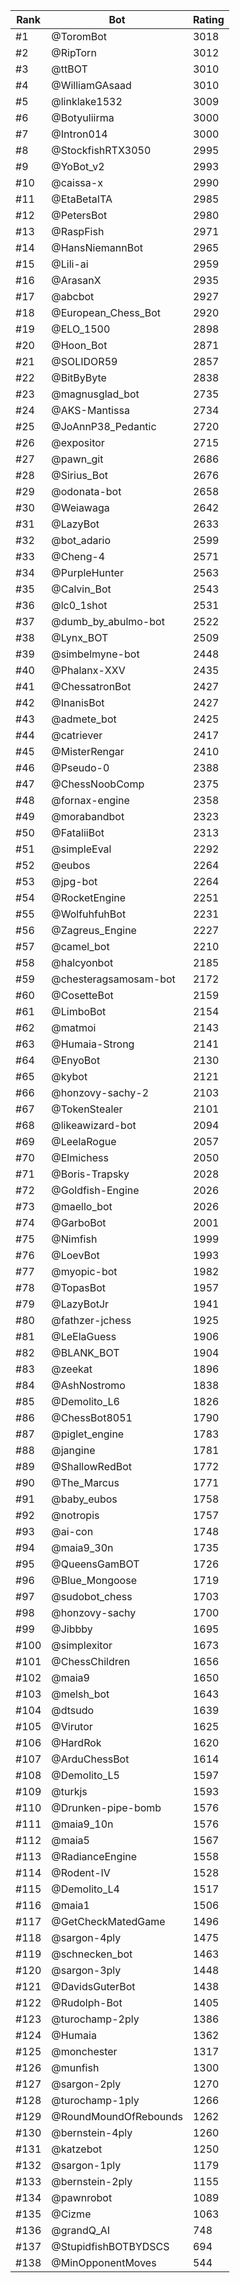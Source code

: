 Rank|Bot|Rating
---|---|---
#1|@ToromBot|3018
#2|@RipTorn|3012
#3|@ttBOT|3010
#4|@WilliamGAsaad|3010
#5|@linklake1532|3009
#6|@Botyuliirma|3000
#7|@Intron014|3000
#8|@StockfishRTX3050|2995
#9|@YoBot_v2|2993
#10|@caissa-x|2990
#11|@EtaBetaITA|2985
#12|@PetersBot|2980
#13|@RaspFish|2971
#14|@HansNiemannBot|2965
#15|@Lili-ai|2959
#16|@ArasanX|2935
#17|@abcbot|2927
#18|@European_Chess_Bot|2920
#19|@ELO_1500|2898
#20|@Hoon_Bot|2871
#21|@SOLIDOR59|2857
#22|@BitByByte|2838
#23|@magnusglad_bot|2735
#24|@AKS-Mantissa|2734
#25|@JoAnnP38_Pedantic|2720
#26|@expositor|2715
#27|@pawn_git|2686
#28|@Sirius_Bot|2676
#29|@odonata-bot|2658
#30|@Weiawaga|2642
#31|@LazyBot|2633
#32|@bot_adario|2599
#33|@Cheng-4|2571
#34|@PurpleHunter|2563
#35|@Calvin_Bot|2543
#36|@lc0_1shot|2531
#37|@dumb_by_abulmo-bot|2522
#38|@Lynx_BOT|2509
#39|@simbelmyne-bot|2448
#40|@Phalanx-XXV|2435
#41|@ChessatronBot|2427
#42|@InanisBot|2427
#43|@admete_bot|2425
#44|@catriever|2417
#45|@MisterRengar|2410
#46|@Pseudo-0|2388
#47|@ChessNoobComp|2375
#48|@fornax-engine|2358
#49|@morabandbot|2323
#50|@FataliiBot|2313
#51|@simpleEval|2292
#52|@eubos|2264
#53|@jpg-bot|2264
#54|@RocketEngine|2251
#55|@WolfuhfuhBot|2231
#56|@Zagreus_Engine|2227
#57|@camel_bot|2210
#58|@halcyonbot|2185
#59|@chesteragsamosam-bot|2172
#60|@CosetteBot|2159
#61|@LimboBot|2154
#62|@matmoi|2143
#63|@Humaia-Strong|2141
#64|@EnyoBot|2130
#65|@kybot|2121
#66|@honzovy-sachy-2|2103
#67|@TokenStealer|2101
#68|@likeawizard-bot|2094
#69|@LeelaRogue|2057
#70|@Elmichess|2050
#71|@Boris-Trapsky|2028
#72|@Goldfish-Engine|2026
#73|@maello_bot|2026
#74|@GarboBot|2001
#75|@Nimfish|1999
#76|@LoevBot|1993
#77|@myopic-bot|1982
#78|@TopasBot|1957
#79|@LazyBotJr|1941
#80|@fathzer-jchess|1925
#81|@LeElaGuess|1906
#82|@BLANK_BOT|1904
#83|@zeekat|1896
#84|@AshNostromo|1838
#85|@Demolito_L6|1826
#86|@ChessBot8051|1790
#87|@piglet_engine|1783
#88|@jangine|1781
#89|@ShallowRedBot|1772
#90|@The_Marcus|1771
#91|@baby_eubos|1758
#92|@notropis|1757
#93|@ai-con|1748
#94|@maia9_30n|1735
#95|@QueensGamBOT|1726
#96|@Blue_Mongoose|1719
#97|@sudobot_chess|1703
#98|@honzovy-sachy|1700
#99|@Jibbby|1695
#100|@simplexitor|1673
#101|@ChessChildren|1656
#102|@maia9|1650
#103|@melsh_bot|1643
#104|@dtsudo|1639
#105|@Virutor|1625
#106|@HardRok|1620
#107|@ArduChessBot|1614
#108|@Demolito_L5|1597
#109|@turkjs|1593
#110|@Drunken-pipe-bomb|1576
#111|@maia9_10n|1576
#112|@maia5|1567
#113|@RadianceEngine|1558
#114|@Rodent-IV|1528
#115|@Demolito_L4|1517
#116|@maia1|1506
#117|@GetCheckMatedGame|1496
#118|@sargon-4ply|1475
#119|@schnecken_bot|1463
#120|@sargon-3ply|1448
#121|@DavidsGuterBot|1438
#122|@Rudolph-Bot|1405
#123|@turochamp-2ply|1386
#124|@Humaia|1362
#125|@monchester|1317
#126|@munfish|1300
#127|@sargon-2ply|1270
#128|@turochamp-1ply|1266
#129|@RoundMoundOfRebounds|1262
#130|@bernstein-4ply|1260
#131|@katzebot|1250
#132|@sargon-1ply|1179
#133|@bernstein-2ply|1155
#134|@pawnrobot|1089
#135|@Cizme|1063
#136|@grandQ_AI|748
#137|@StupidfishBOTBYDSCS|694
#138|@MinOpponentMoves|544
